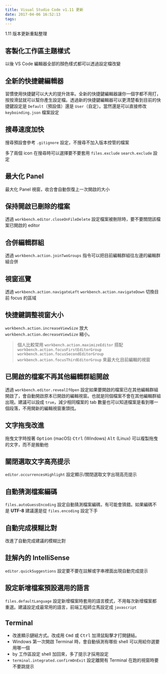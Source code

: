 ```yaml
---
title: Visual Studio Code v1.11 更新
date: 2017-04-06 16:52:13
tags:
---
```


1.11 版本更新重點整理

<!--more-->

## 客製化工作區主題樣式

以後 VS Code 編輯器全部的顏色樣式都可以透過設定檔改變

## 全新的快捷鍵編輯器

習慣使用快捷鍵可以大大的提升效率。全新的快捷鍵編輯器讓你一個字都不用打，按按滑鼠就可以幫你產生設定檔。透過新的快捷鍵編輯器可以更清楚看到目前的快捷鍵設定是 `Default`（預設值）還是 `User`（自定）。當然還是可以直接修改 `keyboinding.json` 檔案設定

## 搜尋速度加快

搜尋預設會參考 `.gitignore` 設定，不搜尋不加入版本控管的檔案

多了兩個 icon 在搜尋時可以選擇要不要套用 `files.exclude` `search.exclude` 設定

## 最大化 Panel

最大化 Panel 視窗，收合會自動恢復上一次開啟的大小

## 保持開啟已刪除的檔案

透過 `workbench.editor.closeOnFileDelete` 設定檔案被刪除時，要不要關閉該檔案已開啟的 editor

## 合併編輯群組

透過 `workbench.action.joinTwoGroups` 指令可以把目前編輯群組往左邊的編輯群組合併

## 視窗巡覽

透過 `workbench.action.navigateLeft` `workbench.action.navigateDown` 切換目前 focus 的區域

## 快捷鍵調整視窗大小

`workbench.action.increaseViewSize` 放大 `workbench.action.decreaseViewSize` 縮小。

> 個人比較常用 `workbench.action.maximizeEditor` 搭配 `workbench.action.focusFirstEditorGroup` `workbench.action.focusSecondEditorGroup` `workbench.action.focusThirdEditorGroup` 來最大化目前編輯的視窗

## 已開啟的檔案不再其他編輯群組開啟

透過 `workbench.editor.revealIfOpen` 設定如果要開啟的檔案已在其他編輯群組開啟了，會自動開啟原本已開啟的編輯視窗。也就是同個檔案不會在其他編輯群組出現。建議可以設成 `true`，減少相同檔案的 tab 數量也可以知道檔案是看到哪一個段落，不用開新的編輯視窗重頭找。

## 文字拖曳改進

拖曳文字時按著 <kbd>Option</kbd> (macOS) <kbd>Ctrl</kbd> (Windows) <kbd>Alt</kbd> (Linux) 可以複製拖曳的文字，而不是搬動他

## 關閉選取文字高亮提示

`editor.occurrencesHighlight` 設定顯示/關閉選取文字出現高亮提示

## 自動猜測檔案編碼

`files.autoGuessEncoding` 設定自動猜測檔案編碼，有可能會猜錯。如果編碼不是 **UTF-8** 建議還是從 `files.encoding` 設定下手

## 自動完成模糊比對

改進了自動完成建議的模糊比對

## 註解內的 IntelliSense

`editor.quickSuggestions` 設定要不要在註解或字串裡面出現自動完成提示

## 設定新增檔案預設選用的語言

`files.defaultLanguage` 設定新增檔案時套用的語言模式，不用每次新增檔案都重選。建議設定成最常用的語言，前端工程師立馬設定成 `javascript`

## Terminal

- 改進顯示鏈結方式。改成用 <kbd>Cmd</kbd> 或 <kbd>Ctrl</kbd> 加滑鼠點擊才打開鏈結。
- Windows 第一次開啟 Terminal 時，會自動偵測有哪些 shell 可以用給你選要用哪一個
- by 工作區設定 shell 加回來，多了提示才採用設定
- `terminal.integrated.confirmOnExit` 設定離開有 Terminal 在跑的視窗時要不要跳提示